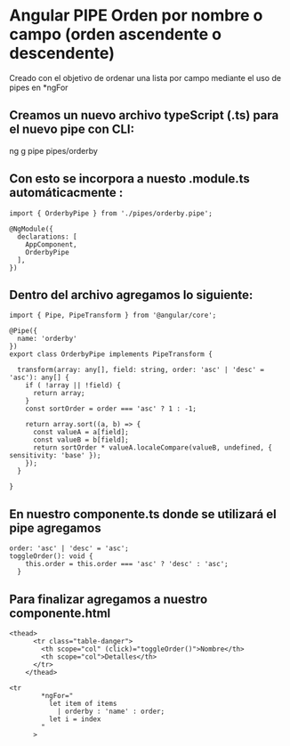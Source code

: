 # Angular PIPE Orden por nombre o campo (orden ascendente o descendente)
Creado con el objetivo de ordenar una lista por campo mediante el uso de pipes en *ngFor

## Creamos un nuevo archivo typeScript (.ts) para el nuevo pipe con CLI:
ng g pipe pipes/orderby

## Con esto se incorpora a nuesto .module.ts automáticacmente :
```
import { OrderbyPipe } from './pipes/orderby.pipe';

@NgModule({
  declarations: [
    AppComponent,
    OrderbyPipe
  ],
})
```

## Dentro del archivo agregamos lo siguiente:

```
import { Pipe, PipeTransform } from '@angular/core';

@Pipe({
  name: 'orderby'
})
export class OrderbyPipe implements PipeTransform {

  transform(array: any[], field: string, order: 'asc' | 'desc' = 'asc'): any[] {
    if ( !array || !field) {
      return array;
    }
    const sortOrder = order === 'asc' ? 1 : -1;

    return array.sort((a, b) => {
      const valueA = a[field];
      const valueB = b[field];
      return sortOrder * valueA.localeCompare(valueB, undefined, { sensitivity: 'base' });
    });
  }

}
```
## En nuestro componente.ts donde se utilizará el pipe agregamos

```
order: 'asc' | 'desc' = 'asc';
toggleOrder(): void {
    this.order = this.order === 'asc' ? 'desc' : 'asc';
  }
```
## Para finalizar agregamos a nuestro componente.html 

```
<thead>
      <tr class="table-danger">
        <th scope="col" (click)="toggleOrder()">Nombre</th>
        <th scope="col">Detalles</th>
      </tr>
    </thead>
```
```
<tr
        *ngFor="
          let item of items
            | orderby : 'name' : order;
          let i = index
        "
      >
```
